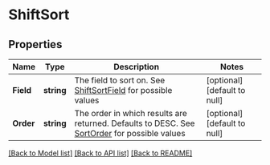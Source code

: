 # ShiftSort

## Properties
Name | Type | Description | Notes
------------ | ------------- | ------------- | -------------
**Field** | **string** | The field to sort on. See [ShiftSortField](#type-shiftsortfield) for possible values | [optional] [default to null]
**Order** | **string** | The order in which results are returned. Defaults to DESC. See [SortOrder](#type-sortorder) for possible values | [optional] [default to null]

[[Back to Model list]](../README.md#documentation-for-models) [[Back to API list]](../README.md#documentation-for-api-endpoints) [[Back to README]](../README.md)

